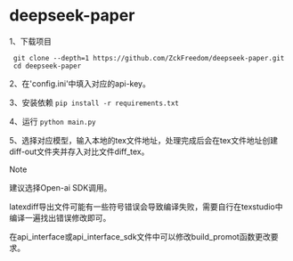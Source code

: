 # deepseek-paper
1、下载项目
   ```
    git clone --depth=1 https://github.com/ZckFreedom/deepseek-paper.git
    cd deepseek-paper
   ```

2、在'config.ini'中填入对应的api-key。

3、安装依赖
    ```
    pip install -r requirements.txt
    ```

4、运行
    ```
    python main.py
    ```


5、选择对应模型，输入本地的tex文件地址，处理完成后会在tex文件地址创建diff-out文件夹并存入对比文件diff_tex。

> [!NOTE]
> 建议选择Open-ai SDK调用。
> 
> latexdiff导出文件可能有一些符号错误会导致编译失败，需要自行在texstudio中编译一遍找出错误修改即可。
> 
> 在api_interface或api_interface_sdk文件中可以修改build_promot函数更改要求。
